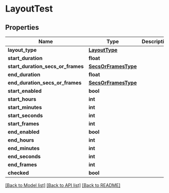 # LayoutTest

## Properties
Name | Type | Description | Notes
------------ | ------------- | ------------- | -------------
**layout_type** | [**LayoutType**](LayoutType.md) |  | [optional] 
**start_duration** | **float** |  | [optional] 
**start_duration_secs_or_frames** | [**SecsOrFramesType**](SecsOrFramesType.md) |  | [optional] 
**end_duration** | **float** |  | [optional] 
**end_duration_secs_or_frames** | [**SecsOrFramesType**](SecsOrFramesType.md) |  | [optional] 
**start_enabled** | **bool** |  | [optional] 
**start_hours** | **int** |  | [optional] 
**start_minutes** | **int** |  | [optional] 
**start_seconds** | **int** |  | [optional] 
**start_frames** | **int** |  | [optional] 
**end_enabled** | **bool** |  | [optional] 
**end_hours** | **int** |  | [optional] 
**end_minutes** | **int** |  | [optional] 
**end_seconds** | **int** |  | [optional] 
**end_frames** | **int** |  | [optional] 
**checked** | **bool** |  | [optional] 

[[Back to Model list]](../README.md#documentation-for-models) [[Back to API list]](../README.md#documentation-for-api-endpoints) [[Back to README]](../README.md)



